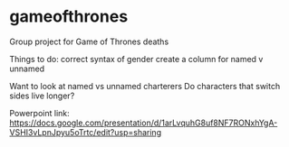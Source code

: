 # gameofthrones
Group project for Game of Thrones deaths

Things to do:
correct syntax of gender
create a column for named v unnamed


Want to look at 
named vs unnamed charterers
Do characters that switch sides live longer?

Powerpoint link: https://docs.google.com/presentation/d/1arLvquhG8uf8NF7RONxhYgA-VSHI3vLpnJpyu5oTrtc/edit?usp=sharing